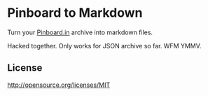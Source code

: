 Pinboard to Markdown
====================

Turn your [Pinboard.in](https://pinboard.in) archive into markdown files.

Hacked together. Only works for JSON archive so far. WFM YMMV.

License
-------

<http://opensource.org/licenses/MIT>
